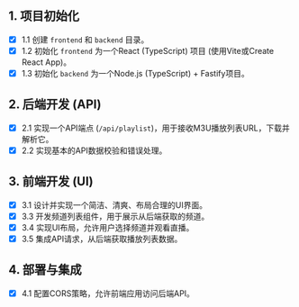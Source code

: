 ## 1. 项目初始化
- [x] 1.1 创建 `frontend` 和 `backend` 目录。
- [x] 1.2 初始化 `frontend` 为一个React (TypeScript) 项目 (使用Vite或Create React App)。
- [x] 1.3 初始化 `backend` 为一个Node.js (TypeScript) + Fastify项目。

## 2. 后端开发 (API)
- [x] 2.1 实现一个API端点 (`/api/playlist`)，用于接收M3U播放列表URL，下载并解析它。
- [x] 2.2 实现基本的API数据校验和错误处理。

## 3. 前端开发 (UI)
- [x] 3.1 设计并实现一个简洁、清爽、布局合理的UI界面。
- [x] 3.3 开发频道列表组件，用于展示从后端获取的频道。
- [x] 3.4 实现UI布局，允许用户选择频道并观看直播。
- [x] 3.5 集成API请求，从后端获取播放列表数据。

## 4. 部署与集成
- [x] 4.1 配置CORS策略，允许前端应用访问后端API。